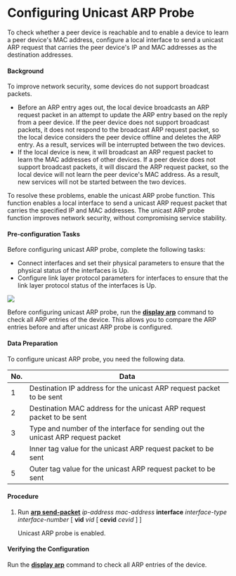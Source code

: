 Configuring Unicast ARP Probe
=============================

To check whether a peer device is reachable and to enable a device to learn a peer device's MAC address, configure a local interface to send a unicast ARP request that carries the peer device's IP and MAC addresses as the destination addresses.

#### Background

To improve network security, some devices do not support broadcast packets.

* Before an ARP entry ages out, the local device broadcasts an ARP request packet in an attempt to update the ARP entry based on the reply from a peer device. If the peer device does not support broadcast packets, it does not respond to the broadcast ARP request packet, so the local device considers the peer device offline and deletes the ARP entry. As a result, services will be interrupted between the two devices.
* If the local device is new, it will broadcast an ARP request packet to learn the MAC addresses of other devices. If a peer device does not support broadcast packets, it will discard the ARP request packet, so the local device will not learn the peer device's MAC address. As a result, new services will not be started between the two devices.

To resolve these problems, enable the unicast ARP probe function. This function enables a local interface to send a unicast ARP request packet that carries the specified IP and MAC addresses. The unicast ARP probe function improves network security, without compromising service stability.

#### Pre-configuration Tasks

Before configuring unicast ARP probe, complete the following tasks:

* Connect interfaces and set their physical parameters to ensure that the physical status of the interfaces is Up.
* Configure link layer protocol parameters for interfaces to ensure that the link layer protocol status of the interfaces is Up.

![](../../../../public_sys-resources/note_3.0-en-us.png) 

Before configuring unicast ARP probe, run the [**display arp**](cmdqueryname=display+arp) command to check all ARP entries of the device. This allows you to compare the ARP entries before and after unicast ARP probe is configured.




#### Data Preparation

To configure unicast ARP probe, you need the following data.

| No. | Data |
| --- | --- |
| 1 | Destination IP address for the unicast ARP request packet to be sent |
| 2 | Destination MAC address for the unicast ARP request packet to be sent |
| 3 | Type and number of the interface for sending out the unicast ARP request packet |
| 4 | Inner tag value for the unicast ARP request packet to be sent |
| 5 | Outer tag value for the unicast ARP request packet to be sent |




#### Procedure

1. Run [**arp send-packet**](cmdqueryname=arp+send-packet) *ip-address* *mac-address* **interface** *interface-type* *interface-number* [ **vid** *vid* [ **cevid** *cevid* ] ]
   
   
   
   Unicast ARP probe is enabled.

#### Verifying the Configuration

Run the [**display arp**](cmdqueryname=display+arp) command to check all ARP entries of the device.